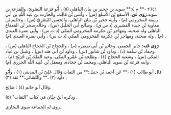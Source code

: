 ٢٦٤١ -** م ٤:** سويد بن حجير بن بيان الباهلي (٥) ، أَبُو قزعة البَصْرِيّ، والقزعة بن سويد.**رَوَى عَن:** الأسقع بْن الأَسلع (س) ، وأنس بْن مَالِك، والحارث بن عَبد اللَّهِ بن أَبي ربيعة المخزومي (م) ، وأَبِيه حجير بْن بيان الباهلي، والحسن البَصْرِيّ (س) ، وحكيم بْن معاوية بْن حيدة القشيري (د س ق) ، وصالح أبي الخليل (س) ، وخاله صخر بْن القعقاع الباهلي وله صحبة، ومهاجر بْن عكرمة المخزومي المكي (د ت س) ، وأَبِي نضرة العبدي (م) . وله صحبة، ومهاجر بْن عكرمة المخزومي المكي (د ت س) ، وأبي نضرة العبدي (م) .

**رَوَى عَنه:** جابر الجعفي، وحاتم بْن أَبي صغيرة (م) ، والحجاج بْن الحجاج الباهلي (س) ، وحماد بْن سلمة (د) ، وداود بْن شابور (س) ، وداود بْن أَبي هند (س) ، وشبل بن عباد المكي (س) ، وشعبة الحجاج (٤) ، وطلحة بْن عَمْرو المكي، وعبد الملك بْن جُرَيْج (م) ، وابنه قزعة بْن سويد الباهلي، ومحمد بْن جحادة، ومعقل بْن عُبَيد اللَّه الجزري (م) .

قال أبو طالب (١) ،** عَن أحمد بْن حنبل:** من الثقات.وَقَال عَلِيّ بْن المديني (١) ، وأَبُو داود (٢) ،** والنَّسَائي:** ثقة (٣) .

وَقَال أبو حاتم (٤) : صَالِح.

وذكره ابنُ حِبَّان في كتاب "الثقات" (٥) .

روى له الجماعة سوى البخاري.